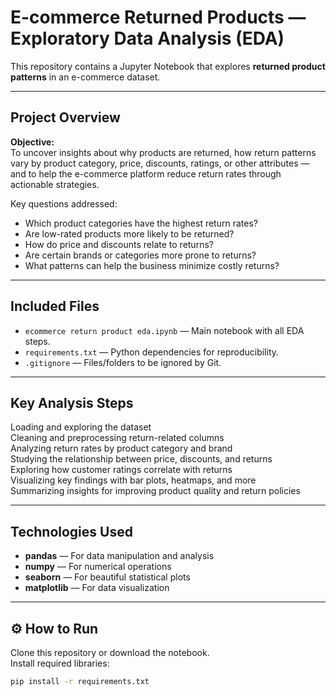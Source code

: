 #  E-commerce Returned Products — Exploratory Data Analysis (EDA)

This repository contains a Jupyter Notebook that explores **returned product patterns** in an e-commerce dataset.

---

##  **Project Overview**

**Objective:**  
To uncover insights about why products are returned, how return patterns vary by product category, price, discounts, ratings, or other attributes — and to help the e-commerce platform reduce return rates through actionable strategies.

Key questions addressed:
- Which product categories have the highest return rates?
- Are low-rated products more likely to be returned?
- How do price and discounts relate to returns?
- Are certain brands or categories more prone to returns?
- What patterns can help the business minimize costly returns?

---

##  **Included Files**

- `ecommerce return product eda.ipynb` — Main notebook with all EDA steps.
- `requirements.txt` — Python dependencies for reproducibility.
- `.gitignore` — Files/folders to be ignored by Git.

---

## **Key Analysis Steps**

 Loading and exploring the dataset  
 Cleaning and preprocessing return-related columns  
 Analyzing return rates by product category and brand  
 Studying the relationship between price, discounts, and returns  
 Exploring how customer ratings correlate with returns  
 Visualizing key findings with bar plots, heatmaps, and more  
 Summarizing insights for improving product quality and return policies

---

##  **Technologies Used**

- **pandas** — For data manipulation and analysis  
- **numpy** — For numerical operations  
- **seaborn** — For beautiful statistical plots  
- **matplotlib** — For data visualization

---

## ⚙️ **How to Run**

 Clone this repository or download the notebook.  
 Install required libraries:
   ```bash
   pip install -r requirements.txt
